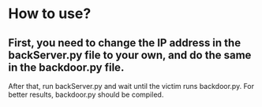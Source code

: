 # How to use?
## First, you need to change the IP address in the backServer.py file to your own, and do the same in the backdoor.py file.
After that, run backServer.py and wait until the victim runs backdoor.py.
For better results, backdoor.py should be compiled.
